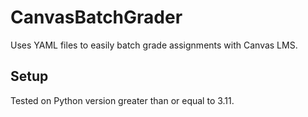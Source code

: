 # CanvasBatchGrader

Uses YAML files to easily batch grade assignments with Canvas LMS.

## Setup

Tested on Python version greater than or equal to 3.11.